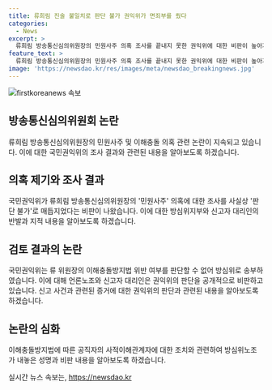 ```yaml
---
title: 류희림 진술 불일치로 판단 불가 권익위가 면죄부를 줬다
categories:
  - News
excerpt: >
  류희림 방송통신심의위원장의 민원사주 의혹 조사를 끝내지 못한 권익위에 대한 비판이 높아지고 있다. 방심위지부는 권익위의 결정을 비난하며 이해충돌 관련하여 류 위원장의 진술 불일치로 인해 결론을 내릴 수 없다고 밝혔다. 이에 대한 신고자 측의 반론은 논리적으로 부적절하다는 주장이다. 류 위원장은 민원사주 의혹을 부인하며 집중 민원과 관련해 모른다고 주장하고 있다. 그러나 방심위노조 자료는 그의 관련된 행위와 진술의 불일치를 보여주는데, 권익위는 이에 대한 증거에 대한 판단을 내리지 않았다. 류 위원장에 대한 비판은 계속되고 있는 상황이다.
feature_text: >
  류희림 방송통신심의위원장의 민원사주 의혹 조사를 끝내지 못한 권익위에 대한 비판이 높아지고 있다. 방심위지부는 권익위의 결정을 비난하며 이해충돌 관련하여 류 위원장의 진술 불일치로 인해 결론을 내릴 수 없다고 밝혔다. 이에 대한 신고자 측의 반론은 논리적으로 부적절하다는 주장이다. 류 위원장은 민원사주 의혹을 부인하며 집중 민원과 관련해 모른다고 주장하고 있다. 그러나 방심위노조 자료는 그의 관련된 행위와 진술의 불일치를 보여주는데, 권익위는 이에 대한 증거에 대한 판단을 내리지 않았다. 류 위원장에 대한 비판은 계속되고 있는 상황이다.
image: 'https://newsdao.kr/res/images/meta/newsdao_breakingnews.jpg'
---
```


<p><img src="https://newsdao.kr/res/images/meta/newsdao_breakingnews.jpg" alt="firstkoreanews 속보" /></p>

<h2 data-ke-size="size26">방송통신심의위원회 논란</h2>

<p data-ke-size="size16">류희림 방송통신심의위원장의 민원사주 및 이해충돌 의혹 관련 논란이 지속되고 있습니다. 이에 대한 국민권익위의 조사 결과와 관련된 내용을 알아보도록 하겠습니다.</p>

<h2 data-ke-size="size24">의혹 제기와 조사 결과</h2>

<p data-ke-size="size16">국민권익위가 류희림 방송통신심의위원장의 '민원사주' 의혹에 대한 조사를 사실상 '판단 불가'로 매듭지었다는 비판이 나왔습니다. 이에 대한 방심위지부와 신고자 대리인의 반발과 지적 내용을 알아보도록 하겠습니다.</p>

<h2 data-ke-size="size24">검토 결과의 논란</h2>

<p data-ke-size="size16">국민권익위는 류 위원장의 이해충돌방지법 위반 여부를 판단할 수 없어 방심위로 송부하였습니다. 이에 대해 언론노조와 신고자 대리인은 권익위의 판단을 공개적으로 비판하고 있습니다. 신고 사건과 관련된 증거에 대한 권익위의 판단과 관련된 내용을 알아보도록 하겠습니다.</p>

<h2 data-ke-size="size24">논란의 심화</h2>

<p data-ke-size="size16">이해충돌방지법에 따른 공직자의 사적이해관계자에 대한 조치와 관련하여 방심위노조가 내놓은 성명과 비판 내용을 알아보도록 하겠습니다.</p>
실시간 뉴스 속보는, <a href="https://newsdao.kr" rel="dofollow">https://newsdao.kr</a>


